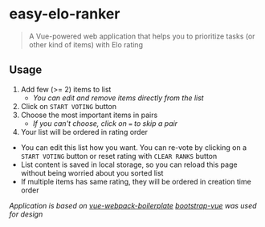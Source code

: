 # easy-elo-ranker

> A Vue-powered web application that helps you to prioritize tasks (or other kind of items) with Elo rating

## Usage
1. Add few (>= 2) items to list
    * *You can edit and remove items directly from the list*
2. Click on `START VOTING` button
3. Choose the most important items in pairs
    * *If you can't choose, click on `=` to skip a pair*
4. Your list will be ordered in rating order
* You can edit this list how you want. You can re-vote by clicking on a `START VOTING` button or reset rating with `CLEAR RANKS` button
* List content is saved in local storage, so you can reload this page without being worried about you sorted list
* If multiple items has same rating, they will be ordered in creation time order


*Application is based on [vue-webpack-boilerplate](https://github.com/vuejs-templates/webpack)*
*[bootstrap-vue](https://github.com/bootstrap-vue/bootstrap-vue) was used for design*
